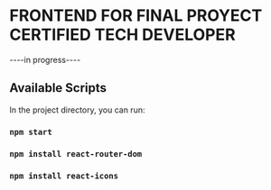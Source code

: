 # FRONTEND FOR FINAL PROYECT CERTIFIED TECH DEVELOPER

----in progress----

## Available Scripts

In the project directory, you can run:

### `npm start`
### `npm install react-router-dom`
### `npm install react-icons`
